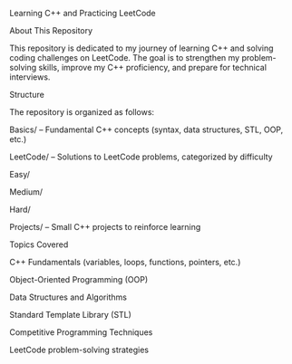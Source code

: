 Learning C++ and Practicing LeetCode

About This Repository

This repository is dedicated to my journey of learning C++ and solving coding challenges on LeetCode. The goal is to strengthen my problem-solving skills, improve my C++ proficiency, and prepare for technical interviews.

Structure

The repository is organized as follows:

Basics/ – Fundamental C++ concepts (syntax, data structures, STL, OOP, etc.)

LeetCode/ – Solutions to LeetCode problems, categorized by difficulty

Easy/

Medium/

Hard/

Projects/ – Small C++ projects to reinforce learning

Topics Covered

C++ Fundamentals (variables, loops, functions, pointers, etc.)

Object-Oriented Programming (OOP)

Data Structures and Algorithms

Standard Template Library (STL)

Competitive Programming Techniques

LeetCode problem-solving strategies

